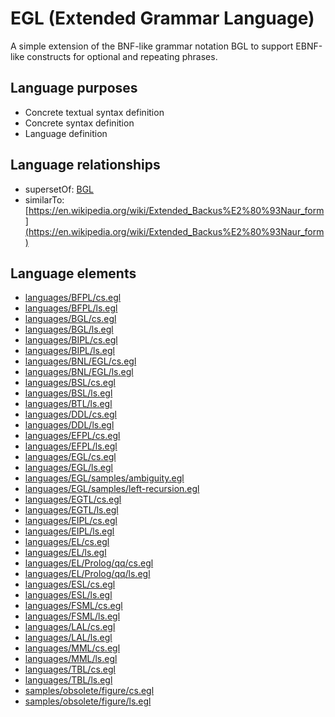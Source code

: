 # EGL (Extended Grammar Language)
A simple extension of the BNF-like grammar notation BGL to support EBNF-like constructs for optional and repeating phrases.
## Language purposes
* Concrete textual syntax definition
* Concrete syntax definition
* Language definition
## Language relationships
* supersetOf: [BGL](languages/bgl.html)
* similarTo: [https://en.wikipedia.org/wiki/Extended_Backus%E2%80%93Naur_form](https://en.wikipedia.org/wiki/Extended_Backus%E2%80%93Naur_form)
## Language elements
* [languages/BFPL/cs.egl](https://github.com/softlang/yas/blob/master/languages/BFPL/cs.egl)
* [languages/BFPL/ls.egl](https://github.com/softlang/yas/blob/master/languages/BFPL/ls.egl)
* [languages/BGL/cs.egl](https://github.com/softlang/yas/blob/master/languages/BGL/cs.egl)
* [languages/BGL/ls.egl](https://github.com/softlang/yas/blob/master/languages/BGL/ls.egl)
* [languages/BIPL/cs.egl](https://github.com/softlang/yas/blob/master/languages/BIPL/cs.egl)
* [languages/BIPL/ls.egl](https://github.com/softlang/yas/blob/master/languages/BIPL/ls.egl)
* [languages/BNL/EGL/cs.egl](https://github.com/softlang/yas/blob/master/languages/BNL/EGL/cs.egl)
* [languages/BNL/EGL/ls.egl](https://github.com/softlang/yas/blob/master/languages/BNL/EGL/ls.egl)
* [languages/BSL/cs.egl](https://github.com/softlang/yas/blob/master/languages/BSL/cs.egl)
* [languages/BSL/ls.egl](https://github.com/softlang/yas/blob/master/languages/BSL/ls.egl)
* [languages/BTL/ls.egl](https://github.com/softlang/yas/blob/master/languages/BTL/ls.egl)
* [languages/DDL/cs.egl](https://github.com/softlang/yas/blob/master/languages/DDL/cs.egl)
* [languages/DDL/ls.egl](https://github.com/softlang/yas/blob/master/languages/DDL/ls.egl)
* [languages/EFPL/cs.egl](https://github.com/softlang/yas/blob/master/languages/EFPL/cs.egl)
* [languages/EFPL/ls.egl](https://github.com/softlang/yas/blob/master/languages/EFPL/ls.egl)
* [languages/EGL/cs.egl](https://github.com/softlang/yas/blob/master/languages/EGL/cs.egl)
* [languages/EGL/ls.egl](https://github.com/softlang/yas/blob/master/languages/EGL/ls.egl)
* [languages/EGL/samples/ambiguity.egl](https://github.com/softlang/yas/blob/master/languages/EGL/samples/ambiguity.egl)
* [languages/EGL/samples/left-recursion.egl](https://github.com/softlang/yas/blob/master/languages/EGL/samples/left-recursion.egl)
* [languages/EGTL/cs.egl](https://github.com/softlang/yas/blob/master/languages/EGTL/cs.egl)
* [languages/EGTL/ls.egl](https://github.com/softlang/yas/blob/master/languages/EGTL/ls.egl)
* [languages/EIPL/cs.egl](https://github.com/softlang/yas/blob/master/languages/EIPL/cs.egl)
* [languages/EIPL/ls.egl](https://github.com/softlang/yas/blob/master/languages/EIPL/ls.egl)
* [languages/EL/cs.egl](https://github.com/softlang/yas/blob/master/languages/EL/cs.egl)
* [languages/EL/ls.egl](https://github.com/softlang/yas/blob/master/languages/EL/ls.egl)
* [languages/EL/Prolog/qq/cs.egl](https://github.com/softlang/yas/blob/master/languages/EL/Prolog/qq/cs.egl)
* [languages/EL/Prolog/qq/ls.egl](https://github.com/softlang/yas/blob/master/languages/EL/Prolog/qq/ls.egl)
* [languages/ESL/cs.egl](https://github.com/softlang/yas/blob/master/languages/ESL/cs.egl)
* [languages/ESL/ls.egl](https://github.com/softlang/yas/blob/master/languages/ESL/ls.egl)
* [languages/FSML/cs.egl](https://github.com/softlang/yas/blob/master/languages/FSML/cs.egl)
* [languages/FSML/ls.egl](https://github.com/softlang/yas/blob/master/languages/FSML/ls.egl)
* [languages/LAL/cs.egl](https://github.com/softlang/yas/blob/master/languages/LAL/cs.egl)
* [languages/LAL/ls.egl](https://github.com/softlang/yas/blob/master/languages/LAL/ls.egl)
* [languages/MML/cs.egl](https://github.com/softlang/yas/blob/master/languages/MML/cs.egl)
* [languages/MML/ls.egl](https://github.com/softlang/yas/blob/master/languages/MML/ls.egl)
* [languages/TBL/cs.egl](https://github.com/softlang/yas/blob/master/languages/TBL/cs.egl)
* [languages/TBL/ls.egl](https://github.com/softlang/yas/blob/master/languages/TBL/ls.egl)
* [samples/obsolete/figure/cs.egl](https://github.com/softlang/yas/blob/master/samples/obsolete/figure/cs.egl)
* [samples/obsolete/figure/ls.egl](https://github.com/softlang/yas/blob/master/samples/obsolete/figure/ls.egl)

